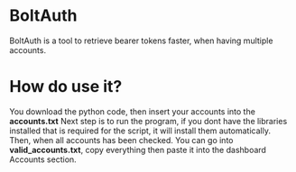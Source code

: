 # BoltAuth
BoltAuth is a tool to retrieve bearer tokens faster, when having multiple accounts.

# How do use it?
You download the python code, then insert your accounts into the **accounts.txt**
Next step is to run the program, if you dont have the libraries installed that is required for the script, it will install them automatically.
Then, when all accounts has been checked. You can go into **valid_accounts.txt**, copy everything then paste it into the dashboard Accounts section.
